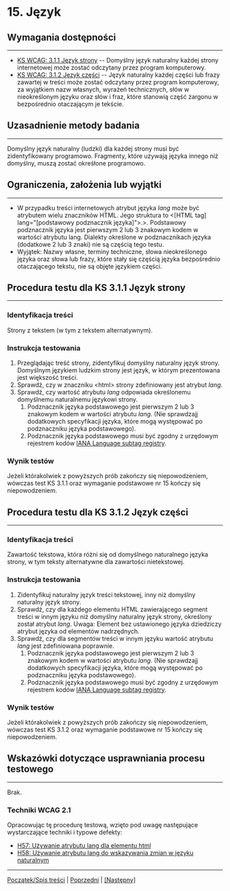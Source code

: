 # 15. Język

## Wymagania dostępności
---------------------
-   [KS WCAG: 3.1.1 Język strony](http://www.w3.org/TR/UNDERSTANDING-WCAG20/meaning-doc-lang-id.html) -- Domyślny język naturalny każdej strony internetowej może zostać odczytany przez program komputerowy.
-   [KS WCAG: 3.1.2 Język części](http://www.w3.org/TR/UNDERSTANDING-WCAG20/meaning-other-lang-id.html) -- Język naturalny każdej części lub frazy zawartej w treści może zostać odczytany przez program komputerowy, za wyjątkiem nazw własnych, wyrażeń technicznych, słów w nieokreślonym języku oraz słów i fraz, które stanowią część żargonu w bezpośrednio otaczającym je tekście.

## Uzasadnienie metody badania
------------------------------
Domyślny język naturalny (ludzki) dla każdej strony musi być zidentyfikowany programowo. Fragmenty, które używają języka innego niż domyślny, muszą zostać okreśłone programowo.

## Ograniczenia, założenia lub wyjątki
--------------------------------------
-   W przypadku treści internetowych atrybut języka *lang* może być atrybutem wielu znaczników HTML. Jego struktura to &lt;\[HTML tag\] lang="\[podstawowy podznacznik języka\]"&gt;.>. Podstawowy podznacznik języka jest pierwszym 2 lub 3 znakowym kodem w wartości atrybutu lang. Dialekty określone w podznacznikach języka (dodatkowe 2 lub 3 znaki) nie są częścią tego testu.
-   Wyjątek:  Nazwy własne, terminy techniczne, słowa nieokreślonego języka oraz słowa lub frazy, które stały się częścią języka bezpośrednio otaczającego tekstu, nie są objęte językiem części.

## Procedura testu dla KS 3.1.1 Język strony
--------------------------------------------
### Identyfikacja treści
Strony z tekstem (w tym z tekstem alternatywnym).

### Instrukcja testowania
1.  Przeglądając treść strony, zidentyfikuj domyślny naturalny język strony. Domyślnym językiem ludzkim strony jest język, w którym prezentowana jest większość treści.
2.  Sprawdź, czy w znaczniku &lt;html&gt; strony zdefiniowany jest atrybut *lang*.
3.  Sprawdź, czy wartość atrybutu *lang* odpowiada określonemu domyślnemu naturalnemu językowi strony.
    1.  Podznacznik języka podstawowego jest pierwszym 2 lub 3 znakowym kodem w wartości atrybutu *lang*. (Nie sprawdzajj dodatkowych specyfikacji języka, które mogą występować po podznaczniku języka podstawowego).
    2.  Podznacznik języka podstawowego musi być zgodny z urzędowym rejestrem kodów [IANA Language subtag registry](http://www.iana.org/assignments/language-subtag-registry).

### Wynik testów
Jeżeli którakolwiek z powyższych prób zakończy się niepowodzeniem, wówczas test KS 3.1.1  oraz wymaganie podstawowe nr 15 kończy się niepowodzeniem.

## Procedura testu dla KS 3.1.2 Język części
--------------------------------------------
### Identyfikacja treści
Zawartość tekstowa, która różni się od domyślnego naturalnego języka strony, w tym teksty alternatywne dla zawartości nietekstowej.

### Instrukcja testowania
1.  Zidentyfikuj naturalny język treści tekstowej, inny niż domyślny naturalny język strony.
2.  Sprawdź, czy dla każdego elementu HTML zawierającego segment treści w innym języku niż domyślny naturalny język strony, określony został atrybut *lang*. Uwaga: Element bez ustawionego języka dziedziczy atrybut języka od elementów nadrzędnych.
3.  Sprawdź, czy dla segmentów treści w innym języku wartość atrybutu *lang* jest zdefiniowana poprawnie.
    1.  Podznacznik języka podstawowego jest pierwszym 2 lub 3 znakowym kodem w wartości atrybutu *lang*. (Nie sprawdzajj dodatkowych specyfikacji języka, które mogą występować po podznaczniku języka podstawowego).
    2.  Podznacznik języka podstawowego musi być zgodny z urzędowym rejestrem kodów [IANA Language subtag registry](http://www.iana.org/assignments/language-subtag-registry).
### Wynik testów
Jeżeli którakolwiek z powyższych prób zakończy się niepowodzeniem, wówczas test KS 3.1.2  oraz wymaganie podstawowe nr 15 kończy się niepowodzeniem.

##  Wskazówki dotyczące usprawniania procesu testowego
----------------------------------------------------------
Brak.

### Techniki WCAG 2.1
Opracowując tę procedurę testową, wzięto pod uwagę następujące wystarczające techniki i typowe defekty:
-   [H57: Używanie atrybutu lang dla elementu html](https://www.w3.org/TR/WCAG20-TECHS/H57.html)
-   [H58: Używanie atrybutu lang do wskazywania zmian w języku naturalnym](https://www.w3.org/TR/WCAG20-TECHS/H58.html)

----------------------------------------
[Początek/Spis treści](index.md) | [Poprzedni](14LaczaPrzyciski.md) | [[Następny]](16TylkoAudioTylkoWideo.md)
